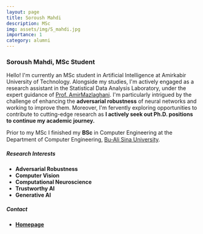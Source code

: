 ```yaml
---
layout: page
title: Soroush Mahdi
description: MSc
img: assets/img/S_mahdi.jpg
importance: 1
category: alumni
---
```


### Soroush Mahdi, MSc Student

Hello! I'm currently an MSc student in Artificial Intelligence at Amirkabir University of Technology. Alongside my studies, I'm actively engaged as a research assistant in the Statistical Data Analysis Laboratory, under the expert guidance of [Prof. AmirMazlaghani](https://scholar.google.com/citations?user=gxbTUfEAAAAJ&hl=en&oi=ao). I'm particularly intrigued by the challenge of enhancing the **adversarial robustness** of neural networks and working to improve them. Moreover, I'm fervently exploring opportunities to contribute to cutting-edge research as **I actively seek out Ph.D. positions to continue my academic journey.**

Prior to my MSc I finished my 𝐁𝐒𝐜 in Computer Engineering at the Department of Computer Engineering, [Bu-Ali Sina University](http://basu.ac.ir/en/home).

##### Research Interests
- **Adversarial Robustness**
- **Computer Vision**
- **Computational Neuroscience**
- **Trustworthy AI**
- **Generative AI**

##### Contact
- [**Homepage**](https://soroush-mim.github.io/)


